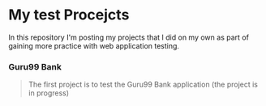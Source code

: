 # My test Procejcts
In this repository I'm posting my projects that I did on my own as part of gaining more practice with web application testing.

### Guru99 Bank
> The first project is to test the Guru99 Bank application (the project is in progress)